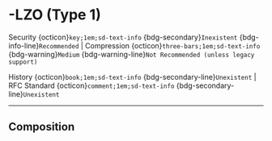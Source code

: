 <!-- LINKS -->
[history:type_1]: https://history.metin2.dev/topics/cryptography/type_1


# -LZO (Type 1)

Security {octicon}`key;1em;sd-text-info`
{bdg-secondary}`Inexistent`
{bdg-info-line}`Recommended`
|
Compression {octicon}`three-bars;1em;sd-text-info`
{bdg-warning}`Medium`
{bdg-warning-line}`Not Recommended (unless legacy support)`

History {octicon}`book;1em;sd-text-info`
{bdg-secondary-line}`Unexistent`
|
RFC Standard {octicon}`comment;1em;sd-text-info`
{bdg-secondary-line}`Unexistent`
___


## Composition
